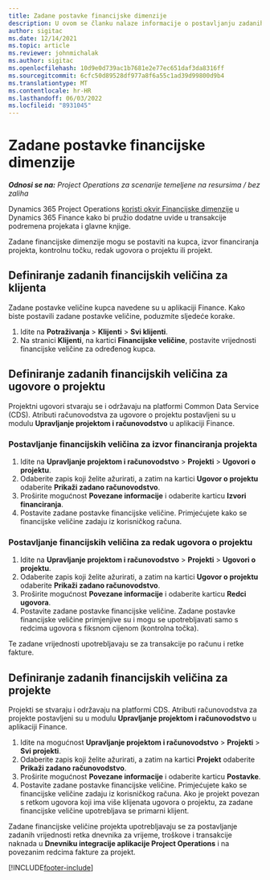 ```yaml
---
title: Zadane postavke financijske dimenzije
description: U ovom se članku nalaze informacije o postavljanju zadanih postavki financijske dimenzije.
author: sigitac
ms.date: 12/14/2021
ms.topic: article
ms.reviewer: johnmichalak
ms.author: sigitac
ms.openlocfilehash: 10d9e0d739ac1b7681e2e77ec651daf3da8316ff
ms.sourcegitcommit: 6cfc50d89528df977a8f6a55c1ad39d99800d9b4
ms.translationtype: MT
ms.contentlocale: hr-HR
ms.lasthandoff: 06/03/2022
ms.locfileid: "8931045"
---
```

# <a name="financial-dimension-defaults"></a>Zadane postavke financijske dimenzije

_**Odnosi se na:** Project Operations za scenarije temeljene na resursima / bez zaliha_



Dynamics 365 Project Operations [koristi okvir Financijske dimenzije](/dynamics365/finance/general-ledger/financial-dimensions) u Dynamics 365 Finance kako bi pružio dodatne uvide u transakcije podremena projekata i glavne knjige.

Zadane financijske dimenzije mogu se postaviti na kupca, izvor financiranja projekta, kontrolnu točku, redak ugovora o projektu ili projekt.

## <a name="define-default-financial-dimensions-for-a-customer"></a>Definiranje zadanih financijskih veličina za klijenta

Zadane postavke veličine kupca navedene su u aplikaciji Finance. Kako biste postavili zadane postavke veličine, poduzmite sljedeće korake.

1. Idite na **Potraživanja** > **Klijenti** > **Svi klijenti**.
2. Na stranici **Klijenti**, na kartici **Financijske veličine**, postavite vrijednosti financijske veličine za određenog kupca.

## <a name="define-default-financial-dimensions-for-project-contracts"></a>Definiranje zadanih financijskih veličina za ugovore o projektu

Projektni ugovori stvaraju se i održavaju na platformi Common Data Service (CDS). Atributi računovodstva za ugovore o projektu postavljeni su u modulu **Upravljanje projektom i računovodstvo** u aplikaciji Finance.

### <a name="set-financial-dimensions-for-a-project-funding-source"></a>Postavljanje financijskih veličina za izvor financiranja projekta

1. Idite na **Upravljanje projektom i računovodstvo** > **Projekti** > **Ugovori o projektu**.
2. Odaberite zapis koji želite ažurirati, a zatim na kartici **Ugovor o projektu** odaberite **Prikaži zadano računovodstvo**.
3. Proširite mogućnost **Povezane informacije** i odaberite karticu **Izvori financiranja**.
4. Postavite zadane postavke financijske veličine. Primjećujete kako se financijske veličine zadaju iz korisničkog računa.

### <a name="set-financial-dimensions-for-a-project-contract-line"></a>Postavljanje financijskih veličina za redak ugovora o projektu

1. Idite na **Upravljanje projektom i računovodstvo** > **Projekti** > **Ugovori o projektu**.
2. Odaberite zapis koji želite ažurirati, a zatim na kartici **Ugovor o projektu** odaberite **Prikaži zadano računovodstvo**.
3. Proširite mogućnost **Povezane informacije** i odaberite karticu **Redci ugovora**.
4. Postavite zadane postavke financijske veličine. Zadane postavke financijske veličine primjenjive su i mogu se upotrebljavati samo s redcima ugovora s fiksnom cijenom (kontrolna točka).

Te zadane vrijednosti upotrebljavaju se za transakcije po računu i retke fakture.

## <a name="define-default-financial-dimensions-for-projects"></a>Definiranje zadanih financijskih veličina za projekte

Projekti se stvaraju i održavaju na platformi CDS. Atributi računovodstva za projekte postavljeni su u modulu **Upravljanje projektom i računovodstvo** u aplikaciji Finance.

1. Idite na mogućnost **Upravljanje projektom i računovodstvo** > **Projekti** > **Svi projekti**.
2. Odaberite zapis koji želite ažurirati, a zatim na kartici **Projekt** odaberite **Prikaži zadano računovodstvo**.
3. Proširite mogućnost **Povezane informacije** i odaberite karticu **Postavke**.
4. Postavite zadane postavke financijske veličine. Primjećujete kako se financijske veličine zadaju iz korisničkog računa. Ako je projekt povezan s retkom ugovora koji ima više klijenata ugovora o projektu, za zadane financijske veličine upotrebljava se primarni klijent.

Zadane financijske veličine projekta upotrebljavaju se za postavljanje zadanih vrijednosti retka dnevnika za vrijeme, troškove i transakcije naknada u **Dnevniku integracije aplikacije Project Operations** i na povezanim redcima fakture za projekt.

[!INCLUDE[footer-include](../includes/footer-banner.md)]
